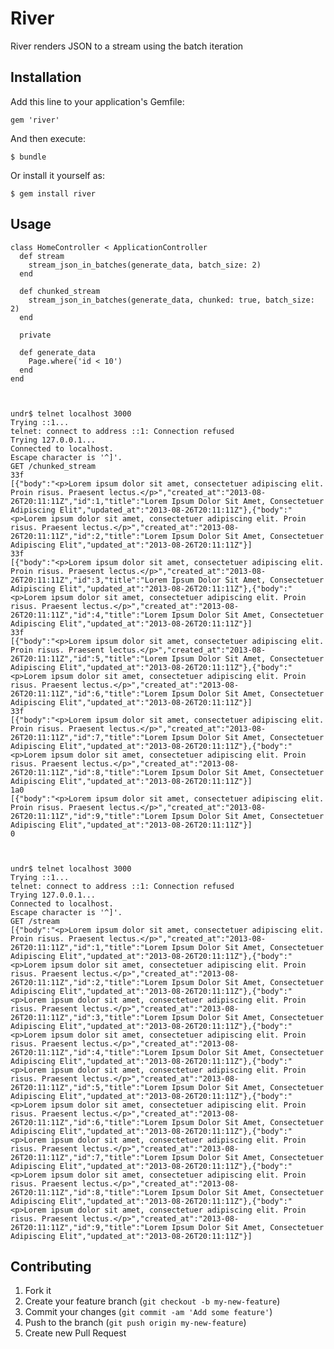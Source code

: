 # River

River renders JSON to a stream using the batch iteration

## Installation

Add this line to your application's Gemfile:

    gem 'river'

And then execute:

    $ bundle

Or install it yourself as:

    $ gem install river

## Usage

    class HomeController < ApplicationController
      def stream
        stream_json_in_batches(generate_data, batch_size: 2)
      end
    
      def chunked_stream
        stream_json_in_batches(generate_data, chunked: true, batch_size: 2)
      end
    
      private

      def generate_data
        Page.where('id < 10')
      end
    end

 

    undr$ telnet localhost 3000
    Trying ::1...
    telnet: connect to address ::1: Connection refused
    Trying 127.0.0.1...
    Connected to localhost.
    Escape character is '^]'.
    GET /chunked_stream
    33f
    [{"body":"<p>Lorem ipsum dolor sit amet, consectetuer adipiscing elit. Proin risus. Praesent lectus.</p>","created_at":"2013-08-26T20:11:11Z","id":1,"title":"Lorem Ipsum Dolor Sit Amet, Consectetuer Adipiscing Elit","updated_at":"2013-08-26T20:11:11Z"},{"body":"<p>Lorem ipsum dolor sit amet, consectetuer adipiscing elit. Proin risus. Praesent lectus.</p>","created_at":"2013-08-26T20:11:11Z","id":2,"title":"Lorem Ipsum Dolor Sit Amet, Consectetuer Adipiscing Elit","updated_at":"2013-08-26T20:11:11Z"}]
    33f
    [{"body":"<p>Lorem ipsum dolor sit amet, consectetuer adipiscing elit. Proin risus. Praesent lectus.</p>","created_at":"2013-08-26T20:11:11Z","id":3,"title":"Lorem Ipsum Dolor Sit Amet, Consectetuer Adipiscing Elit","updated_at":"2013-08-26T20:11:11Z"},{"body":"<p>Lorem ipsum dolor sit amet, consectetuer adipiscing elit. Proin risus. Praesent lectus.</p>","created_at":"2013-08-26T20:11:11Z","id":4,"title":"Lorem Ipsum Dolor Sit Amet, Consectetuer Adipiscing Elit","updated_at":"2013-08-26T20:11:11Z"}]
    33f
    [{"body":"<p>Lorem ipsum dolor sit amet, consectetuer adipiscing elit. Proin risus. Praesent lectus.</p>","created_at":"2013-08-26T20:11:11Z","id":5,"title":"Lorem Ipsum Dolor Sit Amet, Consectetuer Adipiscing Elit","updated_at":"2013-08-26T20:11:11Z"},{"body":"<p>Lorem ipsum dolor sit amet, consectetuer adipiscing elit. Proin risus. Praesent lectus.</p>","created_at":"2013-08-26T20:11:11Z","id":6,"title":"Lorem Ipsum Dolor Sit Amet, Consectetuer Adipiscing Elit","updated_at":"2013-08-26T20:11:11Z"}]
    33f
    [{"body":"<p>Lorem ipsum dolor sit amet, consectetuer adipiscing elit. Proin risus. Praesent lectus.</p>","created_at":"2013-08-26T20:11:11Z","id":7,"title":"Lorem Ipsum Dolor Sit Amet, Consectetuer Adipiscing Elit","updated_at":"2013-08-26T20:11:11Z"},{"body":"<p>Lorem ipsum dolor sit amet, consectetuer adipiscing elit. Proin risus. Praesent lectus.</p>","created_at":"2013-08-26T20:11:11Z","id":8,"title":"Lorem Ipsum Dolor Sit Amet, Consectetuer Adipiscing Elit","updated_at":"2013-08-26T20:11:11Z"}]
    1a0
    [{"body":"<p>Lorem ipsum dolor sit amet, consectetuer adipiscing elit. Proin risus. Praesent lectus.</p>","created_at":"2013-08-26T20:11:11Z","id":9,"title":"Lorem Ipsum Dolor Sit Amet, Consectetuer Adipiscing Elit","updated_at":"2013-08-26T20:11:11Z"}]
    0

 

    undr$ telnet localhost 3000
    Trying ::1...
    telnet: connect to address ::1: Connection refused
    Trying 127.0.0.1...
    Connected to localhost.
    Escape character is '^]'.
    GET /stream
    [{"body":"<p>Lorem ipsum dolor sit amet, consectetuer adipiscing elit. Proin risus. Praesent lectus.</p>","created_at":"2013-08-26T20:11:11Z","id":1,"title":"Lorem Ipsum Dolor Sit Amet, Consectetuer Adipiscing Elit","updated_at":"2013-08-26T20:11:11Z"},{"body":"<p>Lorem ipsum dolor sit amet, consectetuer adipiscing elit. Proin risus. Praesent lectus.</p>","created_at":"2013-08-26T20:11:11Z","id":2,"title":"Lorem Ipsum Dolor Sit Amet, Consectetuer Adipiscing Elit","updated_at":"2013-08-26T20:11:11Z"},{"body":"<p>Lorem ipsum dolor sit amet, consectetuer adipiscing elit. Proin risus. Praesent lectus.</p>","created_at":"2013-08-26T20:11:11Z","id":3,"title":"Lorem Ipsum Dolor Sit Amet, Consectetuer Adipiscing Elit","updated_at":"2013-08-26T20:11:11Z"},{"body":"<p>Lorem ipsum dolor sit amet, consectetuer adipiscing elit. Proin risus. Praesent lectus.</p>","created_at":"2013-08-26T20:11:11Z","id":4,"title":"Lorem Ipsum Dolor Sit Amet, Consectetuer Adipiscing Elit","updated_at":"2013-08-26T20:11:11Z"},{"body":"<p>Lorem ipsum dolor sit amet, consectetuer adipiscing elit. Proin risus. Praesent lectus.</p>","created_at":"2013-08-26T20:11:11Z","id":5,"title":"Lorem Ipsum Dolor Sit Amet, Consectetuer Adipiscing Elit","updated_at":"2013-08-26T20:11:11Z"},{"body":"<p>Lorem ipsum dolor sit amet, consectetuer adipiscing elit. Proin risus. Praesent lectus.</p>","created_at":"2013-08-26T20:11:11Z","id":6,"title":"Lorem Ipsum Dolor Sit Amet, Consectetuer Adipiscing Elit","updated_at":"2013-08-26T20:11:11Z"},{"body":"<p>Lorem ipsum dolor sit amet, consectetuer adipiscing elit. Proin risus. Praesent lectus.</p>","created_at":"2013-08-26T20:11:11Z","id":7,"title":"Lorem Ipsum Dolor Sit Amet, Consectetuer Adipiscing Elit","updated_at":"2013-08-26T20:11:11Z"},{"body":"<p>Lorem ipsum dolor sit amet, consectetuer adipiscing elit. Proin risus. Praesent lectus.</p>","created_at":"2013-08-26T20:11:11Z","id":8,"title":"Lorem Ipsum Dolor Sit Amet, Consectetuer Adipiscing Elit","updated_at":"2013-08-26T20:11:11Z"},{"body":"<p>Lorem ipsum dolor sit amet, consectetuer adipiscing elit. Proin risus. Praesent lectus.</p>","created_at":"2013-08-26T20:11:11Z","id":9,"title":"Lorem Ipsum Dolor Sit Amet, Consectetuer Adipiscing Elit","updated_at":"2013-08-26T20:11:11Z"}]
    
    

## Contributing

1. Fork it
2. Create your feature branch (`git checkout -b my-new-feature`)
3. Commit your changes (`git commit -am 'Add some feature'`)
4. Push to the branch (`git push origin my-new-feature`)
5. Create new Pull Request
